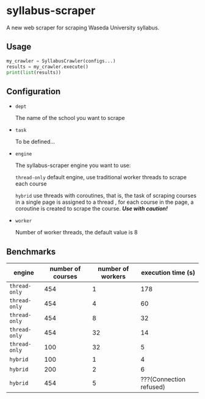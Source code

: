 # syllabus-scraper

A new web scraper for scraping Waseda University syllabus.

## Usage

```python
my_crawler = SyllabusCrawler(configs...)
results = my_crawler.execute()
print(list(results))
```

## Configuration

- `dept`

    The name of the school you want to scrape

- `task`
    
    To be defined...
    
- `engine`
    
    The syllabus-scraper engine you want to use:
    
    `thread-only` default engine, use traditional worker threads to scrape each course
    
    `hybrid` use threads with coroutines, that is, the task of scraping courses in a single page is assigned to a thread
    , for each course in the page, a coroutine is created to scrape the course. ***Use with caution!***
    
- `worker`

    Number of worker threads, the default value is 8
    
## Benchmarks

| engine        | number of courses | number of workers | execution time (s)      |
| ------------- | ----------------- | ----------------- | ----------------------- |
| `thread-only` | 454               | 1                 | 178                     |
| `thread-only` | 454               | 4                 | 60                      |
| `thread-only` | 454               | 8                 | 32                      |
| `thread-only` | 454               | 32                | 14                      |
| `thread-only` | 100               | 32                | 5                       |
| `hybrid`      | 100               | 1                 | 4                       |
| `hybrid`      | 200               | 2                | 6                       |
| `hybrid`      | 454               | 5                | ???(Connection refused) |
